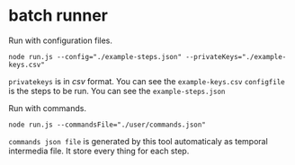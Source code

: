 # batch runner

Run with configuration files.


```
node run.js --config="./example-steps.json" --privateKeys="./example-keys.csv"
```

`privatekeys` is in *csv* format. You can see the `example-keys.csv`
`configfile` is the steps to be run. You can see the `example-steps.json`

Run with commands.

```
node run.js --commandsFile="./user/commands.json"
```

`commands json file` is generated by this tool automaticaly as temporal intermedia file. It store every thing for each step.